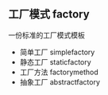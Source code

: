 ## 工厂模式 factory
一份标准的工厂模式模板
- 简单工厂 simplefactory
- 静态工厂 staticfactory
- 工厂方法 factorymethod
- 抽象工厂 abstractfactory